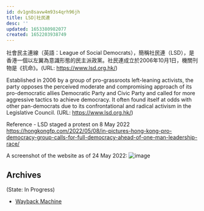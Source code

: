 ```yaml
---
id: dv1gn8savw4m93s4qrh96jh
title: LSD|社民連
desc: ''
updated: 1653380982077
created: 1652203938749
---
```


社會民主連線（英語：League of Social Democrats），簡稱社民連（LSD），是香港一個以左翼為意識形態的民主派政黨。社民連成立於2006年10月1日，機關刊物是《抗命》。(URL: https://www.lsd.org.hk/)

Established in 2006 by a group of pro-grassroots left-leaning activists, the party opposes the perceived moderate and compromising approach of its pro-democratic allies Democratic Party and Civic Party and called for more aggressive tactics to achieve democracy. It often found itself at odds with other pan-democrats due to its confrontational and radical activism in the Legislative Council. (URL: https://www.lsd.org.hk/)

Reference - LSD staged a protest on 8 May 2022
https://hongkongfp.com/2022/05/08/in-pictures-hong-kong-pro-democracy-group-calls-for-full-democracy-ahead-of-one-man-leadership-race/

A screenshot of the website as of 24 May 2022:
![image](https://user-images.githubusercontent.com/103475460/169947129-fe8a5ced-2388-4cb7-9707-6a5ce58cfa68.png)


## Archives
(State: In Progress)

- [Wayback Machine](https://web.archive.org/web/*/http://www.lsd.org.hk/)